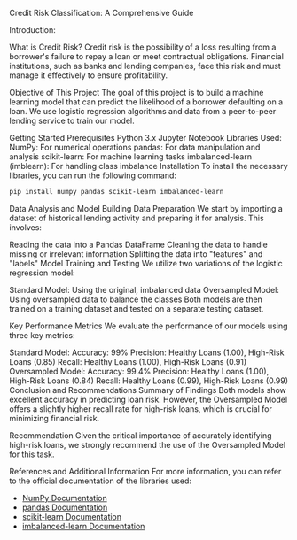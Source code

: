 Credit Risk Classification: A Comprehensive Guide

Introduction:

What is Credit Risk?
Credit risk is the possibility of a loss resulting from a borrower's failure to repay a loan or meet contractual obligations. Financial institutions, such as banks and lending companies, face this risk and must manage it effectively to ensure profitability.

Objective of This Project
The goal of this project is to build a machine learning model that can predict the likelihood of a borrower defaulting on a loan. We use logistic regression algorithms and data from a peer-to-peer lending service to train our model.

Getting Started
Prerequisites
Python 3.x
Jupyter Notebook
Libraries Used:
NumPy: For numerical operations
pandas: For data manipulation and analysis
scikit-learn: For machine learning tasks
imbalanced-learn (imblearn): For handling class imbalance
Installation
To install the necessary libraries, you can run the following command:

```bash
pip install numpy pandas scikit-learn imbalanced-learn
```

Data Analysis and Model Building
Data Preparation
We start by importing a dataset of historical lending activity and preparing it for analysis. This involves:

Reading the data into a Pandas DataFrame
Cleaning the data to handle missing or irrelevant information
Splitting the data into "features" and "labels"
Model Training and Testing
We utilize two variations of the logistic regression model:

Standard Model: Using the original, imbalanced data
Oversampled Model: Using oversampled data to balance the classes
Both models are then trained on a training dataset and tested on a separate testing dataset.

Key Performance Metrics
We evaluate the performance of our models using three key metrics:

Standard Model:
Accuracy: 99%
Precision: Healthy Loans (1.00), High-Risk Loans (0.85)
Recall: Healthy Loans (1.00), High-Risk Loans (0.91)
Oversampled Model:
Accuracy: 99.4%
Precision: Healthy Loans (1.00), High-Risk Loans (0.84)
Recall: Healthy Loans (0.99), High-Risk Loans (0.99)
Conclusion and Recommendations
Summary of Findings
Both models show excellent accuracy in predicting loan risk. However, the Oversampled Model offers a slightly higher recall rate for high-risk loans, which is crucial for minimizing financial risk.

Recommendation
Given the critical importance of accurately identifying high-risk loans, we strongly recommend the use of the Oversampled Model for this task.

References and Additional Information
For more information, you can refer to the official documentation of the libraries used:
- [NumPy Documentation](https://numpy.org/doc/)
- [pandas Documentation](https://pandas.pydata.org/docs/)
- [scikit-learn Documentation](https://scikit-learn.org/stable/documentation.html)
- [imbalanced-learn Documentation](https://imbalanced-learn.org/stable/)
